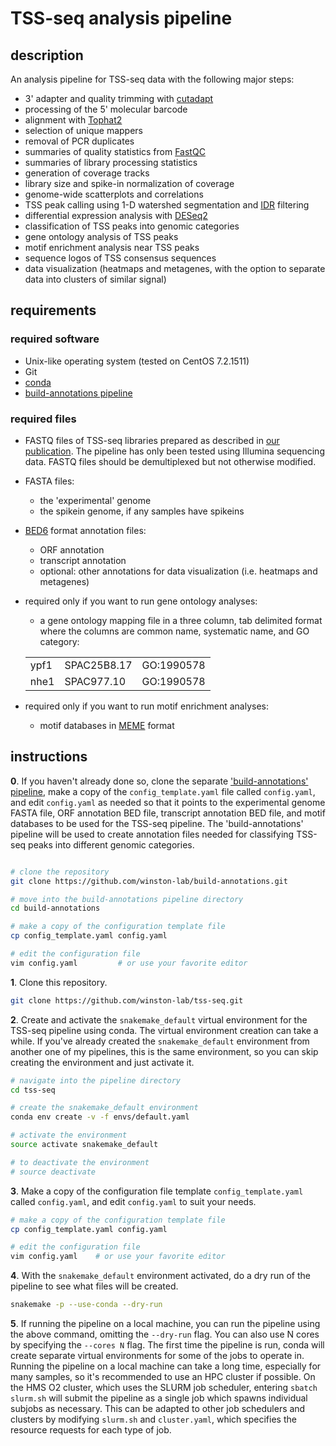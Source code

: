 
# TSS-seq analysis pipeline

## description

An analysis pipeline for TSS-seq data with the following major steps:

- 3' adapter and quality trimming with [cutadapt](http://cutadapt.readthedocs.io/en/stable/guide.html)
- processing of the 5' molecular barcode
- alignment with [Tophat2](https://ccb.jhu.edu/software/tophat/index.shtml)
- selection of unique mappers
- removal of PCR duplicates
- summaries of quality statistics from [FastQC](https://www.bioinformatics.babraham.ac.uk/projects/fastqc/) 
- summaries of library processing statistics
- generation of coverage tracks
- library size and spike-in normalization of coverage
- genome-wide scatterplots and correlations
- TSS peak calling using 1-D watershed segmentation and [IDR](https://github.com/nboley/idr) filtering
- differential expression analysis with [DESeq2](https://bioconductor.org/packages/release/bioc/html/DESeq2.html)
- classification of TSS peaks into genomic categories
- gene ontology analysis of TSS peaks
- motif enrichment analysis near TSS peaks
- sequence logos of TSS consensus sequences
- data visualization (heatmaps and metagenes, with the option to separate data into clusters of similar signal)

## requirements

### required software

- Unix-like operating system (tested on CentOS 7.2.1511)
- Git
- [conda](https://conda.io/docs/user-guide/install/index.html)
- [build-annotations pipeline](https://github.com/winston-lab/build-annotations)

### required files

- FASTQ files of TSS-seq libraries prepared as described in [our publication](https://doi.org/10.1016/j.molcel.2018.09.005). The pipeline has only been tested using Illumina sequencing data. FASTQ files should be demultiplexed but not otherwise modified.

- FASTA files:
    - the 'experimental' genome
    - the spikein genome, if any samples have spikeins

- [BED6](https://genome.ucsc.edu/FAQ/FAQformat.html#format1) format annotation files:
    - ORF annotation
    - transcript annotation
    - optional: other annotations for data visualization (i.e. heatmaps and metagenes)

- required only if you want to run gene ontology analyses:
    - a gene ontology mapping file in a three column, tab delimited format where the columns are common name, systematic name, and GO category:

    |      |             |            |
    | ---  | ---         | ---        |
    | ypf1 | SPAC25B8.17 | GO:1990578 |
    | nhe1 | SPAC977.10  | GO:1990578 |

- required only if you want to run motif enrichment analyses:
    - motif databases in [MEME](http://meme-suite.org/doc/meme-format.html) format

## instructions
**0**. If you haven't already done so, clone the separate ['build-annotations' pipeline](https://github.com/winston-lab/build-annotations), make a copy of the `config_template.yaml` file called `config.yaml`, and edit `config.yaml` as needed so that it points to the experimental genome FASTA file, ORF annotation BED file, transcript annotation BED file, and motif databases to be used for the TSS-seq pipeline. The 'build-annotations' pipeline will be used to create annotation files needed for classifying TSS-seq peaks into different genomic categories.

```bash

# clone the repository
git clone https://github.com/winston-lab/build-annotations.git

# move into the build-annotations pipeline directory
cd build-annotations

# make a copy of the configuration template file
cp config_template.yaml config.yaml

# edit the configuration file
vim config.yaml         # or use your favorite editor
```

**1**. Clone this repository.

```bash
git clone https://github.com/winston-lab/tss-seq.git
```

**2**. Create and activate the `snakemake_default` virtual environment for the TSS-seq pipeline using conda. The virtual environment creation can take a while. If you've already created the `snakemake_default` environment from another one of my pipelines, this is the same environment, so you can skip creating the environment and just activate it.

```bash
# navigate into the pipeline directory
cd tss-seq

# create the snakemake_default environment
conda env create -v -f envs/default.yaml

# activate the environment
source activate snakemake_default

# to deactivate the environment
# source deactivate
```

**3**. Make a copy of the configuration file template `config_template.yaml` called `config.yaml`, and edit `config.yaml` to suit your needs.

```bash
# make a copy of the configuration template file
cp config_template.yaml config.yaml

# edit the configuration file
vim config.yaml    # or use your favorite editor
```

**4**. With the `snakemake_default` environment activated, do a dry run of the pipeline to see what files will be created.

```bash
snakemake -p --use-conda --dry-run
```

**5**. If running the pipeline on a local machine, you can run the pipeline using the above command, omitting the `--dry-run` flag. You can also use N cores by specifying the `--cores N` flag. The first time the pipeline is run, conda will create separate virtual environments for some of the jobs to operate in. Running the pipeline on a local machine can take a long time, especially for many samples, so it's recommended to use an HPC cluster if possible. On the HMS O2 cluster, which uses the SLURM job scheduler, entering `sbatch slurm.sh` will submit the pipeline as a single job which spawns individual subjobs as necessary. This can be adapted to other job schedulers and clusters by modifying `slurm.sh` and `cluster.yaml`, which specifies the resource requests for each type of job.

